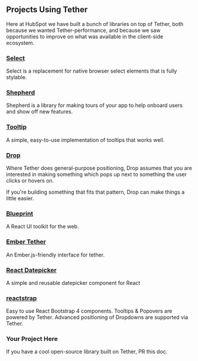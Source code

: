 ## Projects Using Tether

Here at HubSpot we have built a bunch of libraries on top of Tether,
both because we wanted Tether-performance, and because we saw opportunities
to improve on what was available in the client-side ecosystem.

### [Select](http://github.hubspot.com/select/docs/welcome)

Select is a replacement for native browser select elements that is fully stylable.

### [Shepherd](http://github.hubspot.com/shepherd/docs/welcome)

Shepherd is a library for making tours of your app to help onboard users and show off
new features.

### [Tooltip](http://github.hubspot.com/tooltip/docs/welcome)

A simple, easy-to-use implementation of tooltips that works well.

### [Drop](http://github.hubspot.com/drop/docs/welcome)

Where Tether does general-purpose positioning, Drop assumes that you are interested
in making something which pops up next to something the user clicks or hovers on.

If you're building something that fits that pattern, Drop can make things a little easier.

### [Blueprint](http://blueprintjs.com/)

A React UI toolkit for the web.

### [Ember Tether](https://github.com/yapplabs/ember-tether)

An Ember.js-friendly interface for tether.

### [React Datepicker](https://github.com/Hacker0x01/react-datepicker)

A simple and reusable datepicker component for React

### [reactstrap](https://reactstrap.github.io)

Easy to use React Bootstrap 4 components. Tooltips & Popovers are powered by Tether. Advanced positioning of Dropdowns are supported via Tether.

### Your Project Here

If you have a cool open-source library built on Tether, PR this doc.
